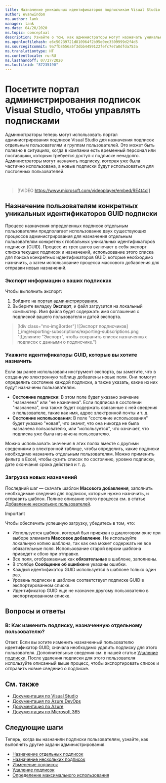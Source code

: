 ```yaml
---
title: Назначение уникальных идентификаторов подписчикам Visual Studio | Документация Майкрософт
author: evanwindom
ms.author: lank
manager: lank
ms.date: 04/20/2020
ms.topic: conceptual
description: Узнайте о том, как администраторы могут назначать уникальные идентификаторы (GUID) подписок подписчикам.
ms.openlocfilehash: e6c50239721d810964f2b95e0ec3509999d2f4d5
ms.sourcegitcommit: 9a7fb8556a5f3dbb4459122fefc7e7a8dfda753a
ms.translationtype: HT
ms.contentlocale: ru-RU
ms.lasthandoff: 07/27/2020
ms.locfileid: "87235190"
---
```

# <a name="assign-specific-subscriptions-in-the-visual-studio-subscriptions-administration-portal"></a>Посетите портал администрирования подписок Visual Studio, чтобы управлять подписками

Администраторы теперь могут использовать портал администрирования подписок Visual Studio для назначения подписок отдельным пользователям и группам пользователей.  Это может быть полезно в ситуациях, когда в компании есть временный персонал или поставщики, которым требуется доступ к подписке ненадолго.  Администраторы могут назначить подписку, которая уже была частично использована, а новые подписки будут использоваться для постоянных пользователей.  

<br>

> [!VIDEO https://www.microsoft.com/videoplayer/embed/RE4t4cl]


## <a name="assign-specific-subscription-guids-to-users"></a>Назначение пользователям конкретных уникальных идентификаторов GUID подписки

Процесс назначения определенных подписок отдельным пользователям предполагает использование двух существующих процессов администрирования для назначения отдельным пользователям конкретных глобальных уникальных идентификаторов подписки (GUID).  Процесс из трех шагов включает в себя экспорт списка текущих подписок и назначений, использование этого списка для поиска конкретных идентификаторов GUID, которые необходимо назначить, а затем использование процесса массового добавления для отправки новых назначений.

### <a name="export-your-subscriptions-information"></a>Экспорт информации о ваших подписках

Чтобы выполнить экспорт:
1. Войдите на [портал администрирования](https://manage.visualstudio.com).
2. Выберите вкладку **Экспорт**, и файл загрузится на локальный компьютер. Имя файла будет содержать имя соглашения с подпиской вашего пользователя и датой экспорта.
> [!div class="mx-imgBorder"]
> ![Экспорт подписчиков](_img/exporting-subscriptions/exporting-subscriptions.png "Щелкните "Экспорт", чтобы сохранить список назначенных подписок с данными о подписчике.")

### <a name="identify-the-guids-you-want-to-assign"></a>Укажите идентификаторы GUID, которые вы хотите назначить

Если вы ранее использовали инструмент экспорта, вы заметите, что в созданную электронную таблицу добавлены новые поля.  Они помогут определить состояние каждой подписки, а также указать, какие из них будут назначены пользователям.  

- **Состояние подписки**: В этом поле будет указано значение "назначена" или "не назначена".  Если подписка в состоянии "назначена", она также будет содержать связанные с ней сведения о пользователе, такие как имя, адрес электронной почты и т. д. 
- **Состояние использования**: В поле "состояние использования" будет указано "новая", что значит, что она никогда не была назначена пользователю, или "используется", что означает, что подписка уже была назначена пользователю.  

Можно использовать значения в этих полях вместе с другими сведениями в электронной таблице, чтобы определить, какие подписки необходимо назначить отдельным пользователям. Можно применить фильтр в Excel, чтобы сузить список по состоянию, уровню подписки, дате окончания срока действия и т. д. 

### <a name="upload-your-new-assignments"></a>Загрузка новых назначений

Последний шаг — скачать шаблон **Масового добавления**, заполнить необходимые сведения для подписок, которые нужно назначить, и отправить шаблон.  Полное описание этого процесса см. в статье [Добавление нескольких пользователей](assign-license-bulk.md).  

> [!IMPORTANT]
> Чтобы обеспечить успешную загрузку, убедитесь в том, что:
> - Используется шаблон, который был привязан в диалоговом окне при выборе элемента **Массовое добавление**.  Не используйте локальную копию шаблона, так как она может содержать не все обязательные поля.  Использование старой версии шаблона приведет к сбою при отправке. 
> - Все поля, отображаемые как **обязательные** в шаблоне, заполнены.
> - В столбце **Сообщение об ошибке**не указаны ошибки.
> - Каждый идентификатор GUID используется в шаблоне только один раз. 
> - Уровень подписки в шаблоне соответствует подписке GUID в экспортированном списке. 
> - Идентификатор GUID еще не назначен другому пользователю в экспортированном списке. 

## <a name="frequently-asked-questions"></a>Вопросы и ответы
### <a name="qhow-do-i-change-which-subscription-is-currently-assigned-to-an-individual-user"></a>В: Как изменить подписку, назначенную отдельному пользователю?
Ответ. Если вы хотите изменить назначенный пользователю идентификатор GUID, сначала необходимо удалить подписку для этого пользователя.  Дополнительные сведения см. в нашей статье [Удаление подписки](delete-license.md).  После удаления подписки для этого пользователя используйте описанный выше процесс, чтобы экспортировать список и отправить новые сведения о подписке.  

## <a name="see-also"></a>См. также
- [Документация по Visual Studio](/visualstudio/)
- [Документация по Azure DevOps](/azure/devops/)
- [Документация по Azure](/azure/)
- [Документация по Microsoft 365](/microsoft-365/)

## <a name="next-steps"></a>Следующие шаги
Теперь, когда вы назначили подписки пользователям, узнайте, как выполнять другие задачи администрирования.
- [Назначение отдельных подписок](assign-license.md)
- [Назначение нескольких подписок](assign-license-bulk.md)
- [Изменение подписок](edit-license.md)
- [Удаление подписок](delete-license.md)
- [Определение максимального использования](maximum-usage.md)


